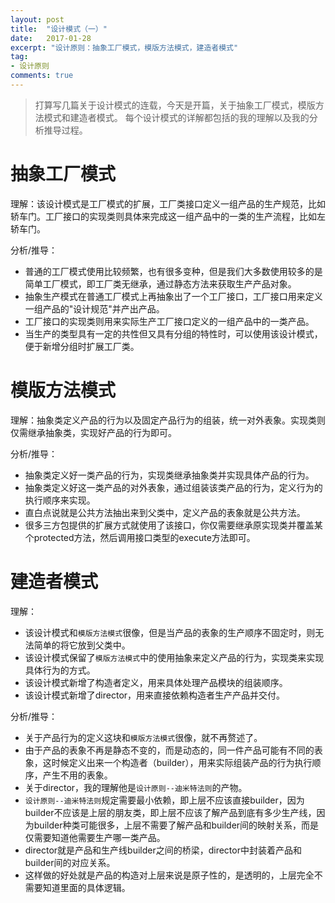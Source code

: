 ```yaml
---
layout: post
title:  "设计模式（一）"
date:   2017-01-28
excerpt: "设计原则：抽象工厂模式，模版方法模式，建造者模式"
tag:
- 设计原则
comments: true
---
```

> 打算写几篇关于设计模式的连载，今天是开篇，关于抽象工厂模式，模版方法模式和建造者模式。
每个设计模式的详解都包括的我的理解以及我的分析推导过程。

# 抽象工厂模式
理解：该设计模式是工厂模式的扩展，工厂类接口定义一组产品的生产规范，比如轿车门。工厂接口的实现类则具体来完成这一组产品中的一类的生产流程，比如左轿车门。

分析/推导：

* 普通的工厂模式使用比较频繁，也有很多变种，但是我们大多数使用较多的是简单工厂模式，即工厂类无继承，通过静态方法来获取生产产品对象。
* 抽象生产模式在普通工厂模式上再抽象出了一个工厂接口，工厂接口用来定义一组产品的"设计规范"并产出产品。
* 工厂接口的实现类则用来实际生产工厂接口定义的一组产品中的一类产品。
* 当生产的类型具有一定的共性但又具有分组的特性时，可以使用该设计模式，便于新增分组时扩展工厂类。


# 模版方法模式
理解：抽象类定义产品的行为以及固定产品行为的组装，统一对外表象。实现类则仅需继承抽象类，实现好产品的行为即可。

分析/推导：

* 抽象类定义好一类产品的行为，实现类继承抽象类并实现具体产品的行为。
* 抽象类定义好这一类产品的对外表象，通过组装该类产品的行为，定义行为的执行顺序来实现。
* 直白点说就是公共方法抽出来到父类中，定义产品的表象就是公共方法。
* 很多三方包提供的扩展方式就使用了该接口，你仅需要继承原实现类并覆盖某个protected方法，然后调用接口类型的execute方法即可。

# 建造者模式
理解：

* 该设计模式和```模版方法模式```很像，但是当产品的表象的生产顺序不固定时，则无法简单的将它放到父类中。
* 该设计模式保留了```模版方法模式```中的使用抽象来定义产品的行为，实现类来实现具体行为的方式。
* 该设计模式新增了构造者定义，用来具体处理产品模块的组装顺序。
* 该设计模式新增了director，用来直接依赖构造者生产产品并交付。

分析/推导：

* 关于产品行为的定义这块和```模版方法模式```很像，就不再赘述了。
* 由于产品的表象不再是静态不变的，而是动态的，同一件产品可能有不同的表象，这时候定义出来一个构造者（builder），用来实际组装产品的行为执行顺序，产生不用的表象。
* 关于director，我的理解他是```设计原则--迪米特法则```的产物。
* ```设计原则--迪米特法则```规定需要最小依赖，即上层不应该直接builder，因为builder不应该是上层的朋友类，即上层不应该了解产品到底有多少生产线，因为builder种类可能很多，上层不需要了解产品和builder间的映射关系，而是仅需要知道他需要生产哪一类产品。
* director就是产品和生产线builder之间的桥梁，director中封装着产品和builder间的对应关系。
* 这样做的好处就是产品的构造对上层来说是原子性的，是透明的，上层完全不需要知道里面的具体逻辑。
